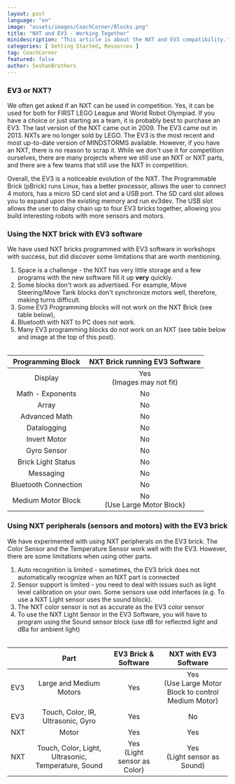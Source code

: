 ```yaml
---
layout: post
language: "en"
image: "assets/images/CoachCorner/Blocks.png"
title: "NXT and EV3 - Working Together"
minidescription: "This article is about the NXT and EV3 compatibility."
categories: [ Getting Started, Resources ]
tag: CoachCorner
featured: false
author: SeshanBrothers
---
```



### EV3 or NXT?

We often get asked if an NXT can be used in competition. Yes, it can be used for both for FIRST LEGO League and World Robot Olympiad. If you have a choice or just starting as a team, it is probably best to purchase an EV3. The last version of the NXT came out in 2009.  The EV3 came out in 2013.  NXTs are no longer sold by LEGO. The EV3 is the most recent and most up-to-date version of MINDSTORMS available.  However, if you have an NXT, there is no reason to scrap it. While we don't use it for competition ourselves, there are many projects where we still use an NXT or NXT parts, and there are a few teams that still use the NXT in competition.

Overall, the EV3 is a noticeable evolution of the NXT. The Programmable Brick (pBrick) runs Linux, has a better processor, allows the user to connect 4 motors, has a micro SD card slot and a USB port. The SD card slot allows you to expand upon the existing memory and run ev3dev. The USB slot allows the user to daisy chain up to four EV3 bricks together, allowing you build interesting robots with more sensors and motors.

### Using the NXT brick with EV3 software

We have used NXT bricks programmed with EV3 software in workshops with success, but did discover some limitations that are worth mentioning.

1) Space is a challenge - the NXT has very little storage and a few programs with the new software fill it up <b>very</b> quickly.<br>
2) Some blocks don't work as advertised. For example, Move Steering/Move Tank blocks don't synchronize motors well, therefore, making turns difficult. <br>
3) Some EV3 Programming blocks will not work on the NXT Brick (see table below),<br>
4) Bluetooth with NXT to PC does not work. <br>
5) Many EV3 programming blocks do not work on an NXT (see table below and image at the top of this post). <br> <br>

|  Programming Block |NXT Brick running EV3 Software    |
|:------------------:|:-----------------------------:|
| Display            | Yes <br>(Images may not fit)  |
| Math - Exponents    | No              |
| Array              |    No              |
| Advanced Math      |  No              |
| Datalogging        |   No              |
| Invert Motor       | No              |
| Gyro Sensor         | No              |
| Brick Light Status       |No              |
| Messaging      |No              |
| Bluetooth Connection     |  No              |
| Medium Motor Block | No <br>(Use Large Motor Block)   |

### Using NXT peripherals (sensors and motors) with the EV3 brick

We have experimented with using NXT peripherals on the EV3 brick. The Color Sensor and the Temperature Sensor work well with the EV3. However, there are some limitations when using other parts.

1) Auto recognition is limited - sometimes, the EV3 brick does not automatically recognize when an NXT part is connected <br>
2) Sensor support is limited - you need to deal with issues such as light level calibration on your own. Some sensors use odd interfaces (e.g. To use a NXT Light sensor uses the sound block). <br>
3) The NXT color sensor is not as accurate as the EV3 color sensor <br>
4) To use the NXT Light Sensor in the EV3 Software, you will have to program using the Sound sensor block (use dB for reflected light and dBa for ambient light) <br><br>


|     |                         Part                        |    EV3 Brick & Software               |     NXT with EV3 Software     |
|-----|:---------------------------------------------------:|:---------------------------:|:------------------------------:|
| EV3 | Large and Medium Motors                             |             Yes             |              Yes <br>(Use Large Motor Block to control Medium Motor)               |
| EV3 | Touch, Color, IR, Ultrasonic, Gyro    |             Yes             |               No               |
| NXT | Motor                                               |             Yes             |               Yes              |
| NXT | Touch, Color, Light, Ultrasonic, Temperature, Sound | Yes <br>(Light sensor as Color)  | Yes <br>(Light sensor as Sound) |
